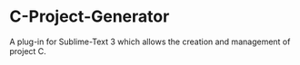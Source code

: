 C-Project-Generator
===================

A plug-in for Sublime-Text 3 which allows the creation and management of project C.

